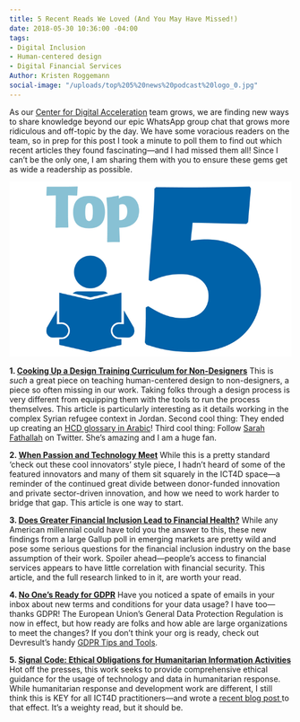 ```yaml
---
title: 5 Recent Reads We Loved (And You May Have Missed!)
date: 2018-05-30 10:36:00 -04:00
tags:
- Digital Inclusion
- Human-centered design
- Digital Financial Services
Author: Kristen Roggemann
social-image: "/uploads/top%205%20news%20podcast%20logo_0.jpg"
---
```


As our [Center for Digital Acceleration](https://www.dai.com/news/dai-launches-the-center-for-digital-acceleration) team grows, we are finding new ways to share knowledge beyond our epic WhatsApp group chat that grows more ridiculous and off-topic by the day. We have some voracious readers on the team, so in prep for this post I took a minute to poll them to find out which recent articles they found fascinating—and I had missed them all! Since I can’t be the only one, I am sharing them with you to ensure these gems get as wide a readership as possible.

![top 5 news podcast logo_0.jpg](/uploads/top%205%20news%20podcast%20logo_0.jpg)

<!--more-->

**1. [Cooking Up a Design Training Curriculum for Non-Designers](https://medium.com/air-bel/cooking-up-a-design-training-curriculum-for-non-designers-dd6f9c648df0)** This is *such* a great piece on teaching human-centered design to non-designers, a piece so often missing in our work. Taking folks through a design process is very different from equipping them with the tools to run the process themselves. This article is particularly interesting as it details working in the complex Syrian refugee context in Jordan. Second cool thing: They ended up creating an [HCD glossary in Arabic](https://sites.google.com/view/mahali/glossary-%D9%85%D8%B9%D8%AC%D9%85?authuser=0)! Third cool thing: Follow [Sarah Fathallah](https://twitter.com/SFath) on Twitter. She’s amazing and I am a huge fan.

**2. [When Passion and Technology Meet](https://mobile.nytimes.com/2018/05/24/technology/when-passion-and-technology-meet.html)** While this is a pretty standard ‘check out these cool innovators’ style piece, I hadn’t heard of some of the featured innovators and many of them sit squarely in the ICT4D space—a reminder of the continued great divide between donor-funded innovation and private sector-driven innovation, and how we need to work harder to bridge that gap. This article is one way to start.

**3. [Does Greater Financial Inclusion Lead to Financial Health?](https://nextbillion.net/does-greater-inclusion-lead-to-financial-health/)** While any American millennial could have told you the answer to this, these new findings from a large Gallup poll in emerging markets are pretty wild and pose some serious questions for the financial inclusion industry on the base assumption of their work. Spoiler ahead—people’s access to financial services appears to have little correlation with financial security. This article, and the full research linked to in it, are worth your read.

**4. [No One’s Ready for GDPR](https://www.theverge.com/2018/5/22/17378688/gdpr-general-data-protection-regulation-eu)** Have you noticed a spate of emails in your inbox about new terms and conditions for your data usage? I have too—thanks GDPR! The European Union’s General Data Protection Regulation is now in effect, but how ready are folks and how able are large organizations to meet the changes? If you don’t think your org is ready, check out Devresult’s handy [GDPR Tips and Tools](http://help.devresults.com/help/gdpr-tips-and-tools).

**5. [Signal Code: Ethical Obligations for Humanitarian Information Activities](https://hhi.harvard.edu/publications/signal-code-ethical-obligations-humanitarian-information-activities)** Hot off the presses, this work seeks to provide comprehensive ethical guidance for the usage of technology and data in humanitarian response. While humanitarian response and development work are different, I still think this is KEY for all ICT4D practitioners—and wrote a [recent blog post ](https://dai-global-digital.com/a-do-no-harm-framework-for-ict4d-inspiration-from-switchpoint-2018.html)to that effect. It’s a weighty read, but it should be.